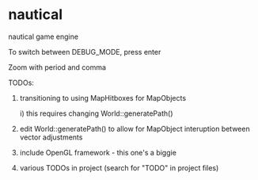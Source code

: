 # nautical
nautical game engine

To switch between DEBUG_MODE, press enter

Zoom with period and comma


TODOs:

1) transitioning to using MapHitboxes for MapObjects

    i) this requires changing World::generatePath()


2) edit World::generatePath() to allow for MapObject interuption between vector adjustments


3) include OpenGL framework - this one's a biggie


4) various TODOs in project (search for "TODO" in project files)
